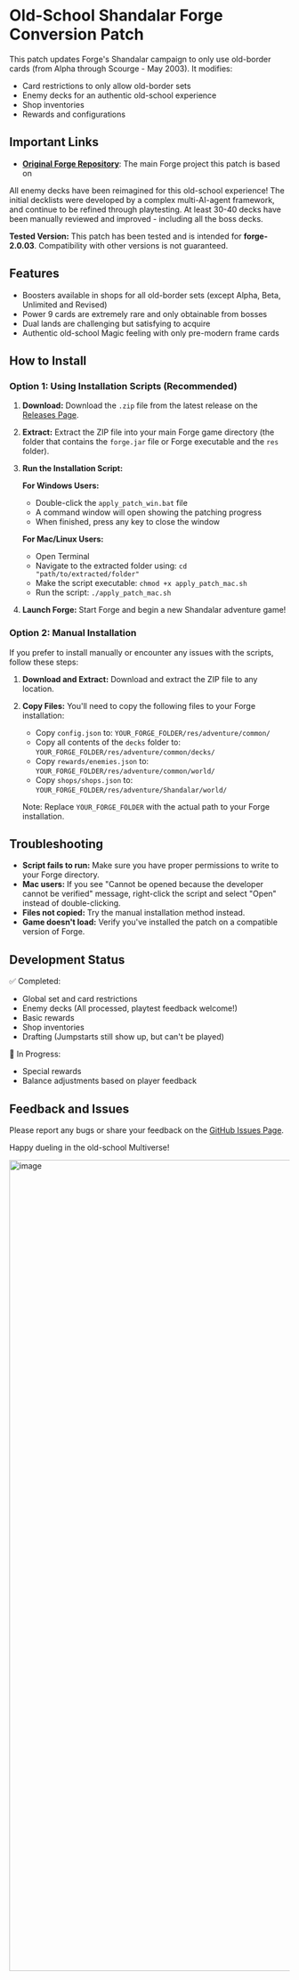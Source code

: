 # Old-School Shandalar Forge Conversion Patch

This patch updates Forge's Shandalar campaign to only use old-border cards (from Alpha through Scourge - May 2003). It modifies:
- Card restrictions to only allow old-border sets
- Enemy decks for an authentic old-school experience
- Shop inventories 
- Rewards and configurations

## Important Links

- **[Original Forge Repository](https://github.com/Card-Forge/forge)**: The main Forge project this patch is based on

All enemy decks have been reimagined for this old-school experience! The initial decklists were developed by a complex multi-AI-agent framework, and continue to be refined through playtesting. At least 30-40 decks have been manually reviewed and improved - including all the boss decks.

**Tested Version:** This patch has been tested and is intended for **forge-2.0.03**. Compatibility with other versions is not guaranteed.

## Features

- Boosters available in shops for all old-border sets (except Alpha, Beta, Unlimited and Revised)
- Power 9 cards are extremely rare and only obtainable from bosses
- Dual lands are challenging but satisfying to acquire
- Authentic old-school Magic feeling with only pre-modern frame cards

## How to Install

### Option 1: Using Installation Scripts (Recommended)

1. **Download:** Download the `.zip` file from the latest release on the [Releases Page](https://github.com/vanja-ivancevic/Old-School-Forge_Patch-only/releases).

2. **Extract:** Extract the ZIP file into your main Forge game directory (the folder that contains the `forge.jar` file or Forge executable and the `res` folder).

3. **Run the Installation Script:**
   
   **For Windows Users:**
   - Double-click the `apply_patch_win.bat` file
   - A command window will open showing the patching progress
   - When finished, press any key to close the window

   **For Mac/Linux Users:**
   - Open Terminal
   - Navigate to the extracted folder using: `cd "path/to/extracted/folder"`
   - Make the script executable: `chmod +x apply_patch_mac.sh`
   - Run the script: `./apply_patch_mac.sh`

4. **Launch Forge:** Start Forge and begin a new Shandalar adventure game!

### Option 2: Manual Installation

If you prefer to install manually or encounter any issues with the scripts, follow these steps:

1. **Download and Extract:** Download and extract the ZIP file to any location.

2. **Copy Files:** You'll need to copy the following files to your Forge installation:

   - Copy `config.json` to: `YOUR_FORGE_FOLDER/res/adventure/common/`
   - Copy all contents of the `decks` folder to: `YOUR_FORGE_FOLDER/res/adventure/common/decks/`
   - Copy `rewards/enemies.json` to: `YOUR_FORGE_FOLDER/res/adventure/common/world/`
   - Copy `shops/shops.json` to: `YOUR_FORGE_FOLDER/res/adventure/Shandalar/world/`

   Note: Replace `YOUR_FORGE_FOLDER` with the actual path to your Forge installation.

## Troubleshooting

- **Script fails to run:** Make sure you have proper permissions to write to your Forge directory.
- **Mac users:** If you see "Cannot be opened because the developer cannot be verified" message, right-click the script and select "Open" instead of double-clicking.
- **Files not copied:** Try the manual installation method instead.
- **Game doesn't load:** Verify you've installed the patch on a compatible version of Forge.

## Development Status

✅ Completed:
- Global set and card restrictions
- Enemy decks (All processed, playtest feedback welcome!)
- Basic rewards
- Shop inventories
- Drafting (Jumpstarts still show up, but can't be played)

🔄 In Progress: 
- Special rewards
- Balance adjustments based on player feedback

## Feedback and Issues

Please report any bugs or share your feedback on the [GitHub Issues Page](https://github.com/vanja-ivancevic/Old-School-Forge_Patch-only/issues/).

Happy dueling in the old-school Multiverse!

<img width="1457" alt="image" src="https://github.com/user-attachments/assets/7b7837fa-3fba-49d4-b8df-9b9d2b4c1c59" />
